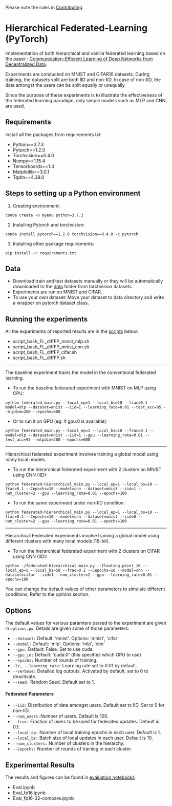 Please note the rules in [Contributing](/Contributing.md).

# Hierarchical Federated-Learning (PyTorch)

Implementation of both hierarchical and vanilla federated learning based on the paper : [Communication-Efficient Learning of Deep Networks from Decentralized Data](https://arxiv.org/abs/1602.05629).

Experiments are conducted on MNIST and CIFAR10 datasets. During training, the datasets split are both IID and non-IID. In case of non-IID, the data amongst the users can be split equally or unequally.

Since the purpose of these experiments is to illustrate the effectiveness of the federated learning paradigm, only simple models such as MLP and CNN are used.

## Requirements
Install all the packages from requirements.txt
* Python==3.7.3
* Pytorch==1.2.0
* Torchvision==0.4.0
* Numpy==1.15.4
* Tensorboardx==1.4
* Matplotlib==3.0.1
* Tqdm==4.39.0

## Steps to setting up a Python environment
1. Creating environment:
```
conda create -n myenv python=3.7.3
```
2. Installing Pytorch and torchvision:
```
conda install pytorch==1.2.0 torchvision==0.4.0 -c pytorch
```
3. Installing other package requirements:
```
pip install -r requirements.txt
```


## Data
* Download train and test datasets manually or they will be automatically downloaded to the [data](/data/) folder from torchvision datasets.
* Experiments are run on MNIST and CIFAR.
* To use your own dataset: Move your dataset to data directory and write a wrapper on pytorch dataset class.

## Running the experiments
All the experiments of reported results are in the [scripts](/src/) below:
* script_bash_FL_diffFP_mnist_mlp.sh
* script_bash_FL_diffFP_mnist_cnn.sh
* script_bash_FL_diffFP_cifar.sh
* script_bash_FL_diffFP.sh
-----
The baseline experiment trains the model in the conventional federated learning.

* To run the baseline federated experiment with MNIST on MLP using CPU:
```
python federated_main.py --local_ep=1 --local_bs=10 --frac=0.1 --model=mlp --dataset=mnist --iid=1 --learning_rate=0.01 --test_acc=95 --mlpdim=200 --epochs=600
```
* Or to run it on GPU (eg: if gpu:0 is available):
```
python federated_main.py --local_ep=1 --local_bs=10 --frac=0.1 --model=mlp --dataset=mnist --iid=1 --gpu --learning_rate=0.01 --test_acc=95 --mlpdim=200 --epochs=600
```
-----

Hierarchical federated experiment involves training a global model using many local models.

* To run the hierarchical federated experiment with 2 clusters on MNIST using CNN (IID):
```
python federated-hierarchical_main.py --local_ep=1 --local_bs=10 --frac=0.1 --Cepochs=10 --model=cnn --dataset=mnist --iid=1 --num_cluster=2 --gpu --learning_rate=0.01 --epochs=100
```
* To run the same experiment under non-IID condition:
```
python federated-hierarchical_main.py --local_ep=1 --local_bs=10 --frac=0.1 --Cepochs=10 --model=cnn --dataset=mnist --iid=0 --num_cluster=2 --gpu --learning_rate=0.01 --epochs=100
```
-----
Hierarchical Federated experiments involve training a global model using different clusters with many local models (16-bit).

* To run the hierarchical federated experiment with 2 clusters on CIFAR using CNN (IID):
```
python ./federated-hierarchical_main.py --floating_point_16 --local_ep=5 --local_bs=50 --frac=0.1 --Cepochs=10 --model=cnn --dataset=cifar --iid=1 --num_cluster=2 --gpu --learning_rate=0.01 --epochs=100
```


You can change the default values of other parameters to simulate different conditions. Refer to the options section.

## Options
The default values for various paramters parsed to the experiment are given in ```options.py```. Details are given some of those parameters:

* ```--dataset:```  Default: 'mnist'. Options: 'mnist', 'cifar'
* ```--model:```    Default: 'mlp'. Options: 'mlp', 'cnn'
* ```--gpu:```      Default: False. Set to use cuda.
* ```--gpu_id:```	Default: 'cuda:0' (this specifies which GPU to use)
* ```--epochs:```   Number of rounds of training.
* ```-lr, --learning_rate:``` Learning rate set to 0.01 by default.
* ```--verbose:```  Detailed log outputs. Activated by default, set to 0 to deactivate.
* ```--seed:```     Random Seed. Default set to 1.

#### Federated Parameters
* ```--iid:```      Distribution of data amongst users. Default set to IID. Set to 0 for non-IID.
* ```--num_users:```Number of users. Default is 100.
* ```--frac:```     Fraction of users to be used for federated updates. Default is 0.1.
* ```--local_ep:``` Number of local training epochs in each user. Default is 1.
* ```--local_bs:``` Batch size of local updates in each user. Default is 10.
* ```--num_clusters:```  Number of clusters in the hierarchy.
* ```--Cepochs:```  Number of rounds of training in each cluster.

## Experimental Results
The results and figures can be found in [evaluation notebooks](/src/)
* Eval.ipynb
* Eval_fp16.ipynb
* Eval_fp16-32-compare.ipynb




